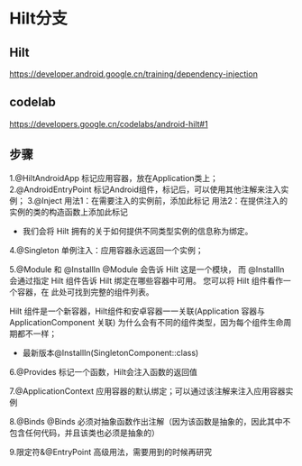 # Hilt分支

## Hilt
https://developer.android.google.cn/training/dependency-injection

## codelab
https://developers.google.cn/codelabs/android-hilt#1

## 步骤
1.@HiltAndroidApp
标记应用容器，放在Application类上；
2.@AndroidEntryPoint
标记Android组件，标记后，可以使用其他注解来注入实例；
3.@Inject
用法1：在需要注入的实例前，添加此标记
用法2：在提供注入的实例的类的构造函数上添加此标记

- 我们会将 Hilt 拥有的关于如何提供不同类型实例的信息称为绑定。

4.@Singleton
单例注入：应用容器永远返回一个实例；

5.@Module 和 @InstallIn
@Module 会告诉 Hilt 这是一个模块，
而 @InstallIn 会通过指定 Hilt 组件告诉 Hilt 绑定在哪些容器中可用。
您可以将 Hilt 组件看作一个容器，在 此处可找到完整的组件列表。

Hilt 组件是一个新容器，Hilt组件和安卓容器一一关联(Application 容器与 ApplicationComponent 关联)
为什么会有不同的组件类型，因为每个组件生命周期都不一样；

- 最新版本@InstallIn(SingletonComponent::class)

6.@Provides
标记一个函数，Hilt会注入函数的返回值

7.@ApplicationContext
应用容器的默认绑定；可以通过该注解来注入应用容器实例

8.@Binds
@Binds 必须对抽象函数作出注解（因为该函数是抽象的，因此其中不包含任何代码，并且该类也必须是抽象的）

9.限定符&@EntryPoint
高级用法，需要用到的时候再研究